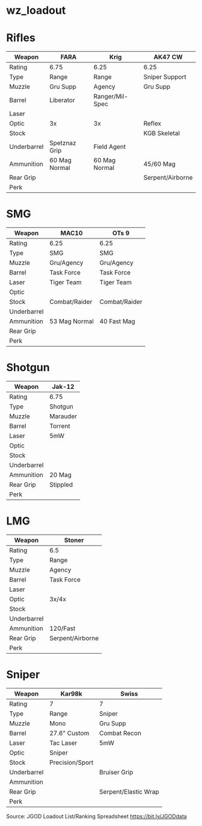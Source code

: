 # wz_loadout

# Rifles

Weapon | FARA | Krig | AK47 CW
------------ | ------------- | ------------- | -------------
Rating | 6.75 | 6.25 | 6.25 |
Type | Range | Range | Sniper Support |
Muzzle | Gru Supp | Agency | Gru Supp |
Barrel | Liberator | Ranger/Mil-Spec | |
Laser | | |  |
Optic | 3x | 3x | Reflex | 
Stock | | | KGB Skeletal |
Underbarrel | Spetznaz Grip | Field Agent | |
Ammunition | 60 Mag Normal | 60 Mag Normal | 45/60 Mag |
Rear Grip | | | Serpent/Airborne |
Perk | | |

# SMG

Weapon | MAC10 | OTs 9 |
------------ | ------------- | ------------- |
Rating | 6.25 | 6.25 |
Type | SMG | SMG |
Muzzle | Gru/Agency | Gru/Agency |
Barrel | Task Force | Task Force |
Laser | Tiger Team | Tiger Team |
Optic | | |
Stock | Combat/Raider | Combat/Raider|
Underbarrel | | |
Ammunition | 53 Mag Normal | 40 Fast Mag |
Rear Grip | | |
Perk | |

# Shotgun

Weapon | Jak-12 |
------------ | ------------- |
Rating | 6.75 |
Type | Shotgun |
Muzzle | Marauder |
Barrel | Torrent |
Laser | 5mW |
Optic |  |
Stock | |
Underbarrel | | 
Ammunition | 20 Mag |
Rear Grip | Stippled | 
Perk | |

# LMG

Weapon | Stoner |
------------ | ------------- |
Rating | 6.5 |
Type | Range |
Muzzle | Agency |
Barrel | Task Force |
Laser | |
Optic | 3x/4x |
Stock | |
Underbarrel | | 
Ammunition | 120/Fast |
Rear Grip | Serpent/Airborne | 
Perk | |


# Sniper

Weapon | Kar98k | Swiss |
------------ | ------------- | ------------- |
Rating | 7 | 7 |
Type | Range | Sniper |
Muzzle | Mono | Gru Supp |
Barrel | 27.6" Custom | Combat Recon |
Laser | Tac Laser | 5mW |
Optic | Sniper | |
Stock | Precision/Sport | |
Underbarrel | | Bruiser Grip |
Ammunition |  | |
Rear Grip | | Serpent/Elastic Wrap |
Perk | |

Source: JGOD Loadout List/Ranking Spreadsheet
https://bit.ly/JGODdata
